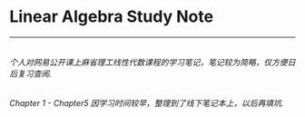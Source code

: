 # Linear Algebra Study Note

---

###### 

###### 个人对网易公开课上麻省理工线性代数课程的学习笔记，笔记较为简略，仅方便日后复习查阅.

###### Chapter 1 - Chapter5 因学习时间较早，整理到了线下笔记本上，以后再填坑.

###### 



